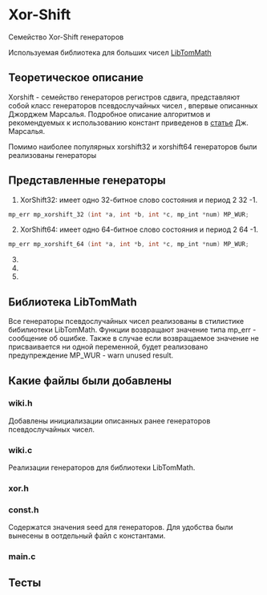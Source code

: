 # Xor-Shift
Семейство Xor-Shift генераторов 

Используемая библиотека для больших чисел [LibTomMath](https://www.libtom.net/LibTomMath/)

 ## Теоретическое описание
 
Xorshift - семейство генераторов регистров сдвига, представляют собой класс генераторов псевдослучайных чисел , впервые описанных Джорджем Марсалья. Подробное описание алгоритмов и рекомендуемых к использованию констант приведенов в [статье](https://www.jstatsoft.org/article/view/v008i14) Дж. Марсалья.
 
Помимо наиболее популярных xorshift32 и xorshift64 генераторов были реализованы генераторы 
 
 ## Представленные генераторы
 
1) XorShift32: имеет одно 32-битное слово состояния и период 2 32 -1. 

```C
mp_err mp_xorshift_32 (int *a, int *b, int *c, mp_int *num) MP_WUR;
```

2) XorShift64: имеет одно 64-битное слово состояния и период 2 64 -1.

```C
mp_err mp_xorshift_64 (int *a, int *b, int *c, mp_int *num) MP_WUR;
```

3)
4)
5)

## Библиотека LibTomMath

Все генераторы псевдослучайных чисел реализованы в стилистике бибилиотеки LibTomMath. Функции возвращают значение типа mp_err - сообщение об ошибке. Также в случае если возвращаемое значение не присваивается ни одной переменной, будет реализовано предупреждение MP_WUR - warn unused result.

## Какие файлы были добавлены

### wiki.h

Добавлены инициализации описанных ранее генераторов псевдослучайных чисел.

### wiki.c

Реализации генераторов для библиотеки LibTomMath.

### xor.h



### const.h

Содержатся значения seed для генераторов. Для удобства были вынесены в оотдельный файл с константами.

### main.c



## Тесты
